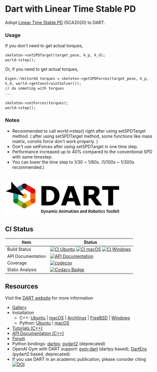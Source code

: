 # Dart with Linear Time Stable PD

Adopt [Linear Time Stable PD](https://arpspoof.github.io/project/spd/spd.html) (SCA2020) to DART.

### Usage
If you don't need to get actual torques,

    skeleton->setSPDTarget(target_pose, k_p, k_d);
    world->step();

Or, if you need to get actual torques,

    Eigen::VectorXd torques = skeleton->getSPDForces(target_pose, k_p, k_d, world->getConstraintSolver());
    // do someting with torques
    ...

    skeleton->setForces(torques);
    world->step();

### Notes

* Recommended to call world->step() right after using setSPDTarget method. ( after using setSPDTarget method, some functions like mass matrix, coriolis force don't work properly. )
* Don't use setForces after using setSPDTarget in one time step.
* Performance increased up to 40% compared to the conventional SPD with same timestep.
* You can lower the time step to 1/30 ~ 1/60s. (1/100s ~ 1/300s recommended.)


# ![DART: Dynamic Animation and Robotics Toolkit](https://raw.githubusercontent.com/dartsim/dart/main/docs/dart_logo_377x107.jpg)

## CI Status

| Item              | Status                                                                                                                                 |
| ----------------- | -------------------------------------------------------------------------------------------------------------------------------------- |
| Build Status      | [![CI Ubuntu](https://github.com/dartsim/dart/actions/workflows/ci_ubuntu.yml/badge.svg)](https://github.com/dartsim/dart/actions/workflows/ci_ubuntu.yml) [![CI macOS](https://github.com/dartsim/dart/actions/workflows/ci_macos.yml/badge.svg)](https://github.com/dartsim/dart/actions/workflows/ci_macos.yml) [![CI Windows](https://github.com/dartsim/dart/actions/workflows/ci_windows.yml/badge.svg)](https://github.com/dartsim/dart/actions/workflows/ci_windows.yml) |
| API Documentation | [![API Documentation](https://github.com/dartsim/dart/actions/workflows/api_doc.yml/badge.svg)](https://github.com/dartsim/dart/actions/workflows/api_doc.yml) |
| Coverage          | [![codecov](https://codecov.io/gh/dartsim/dart/branch/main/graph/badge.svg)](https://codecov.io/gh/dartsim/dart) |
| Static Analysis   | [![Codacy Badge](https://app.codacy.com/project/badge/Grade/2d95a9b951be4b73a71097670ec351e8)](https://www.codacy.com/gh/dartsim/dart/dashboard?utm_source=github.com&amp;utm_medium=referral&amp;utm_content=dartsim/dart&amp;utm_campaign=Badge_Grade) |

## Resources

Visit the [DART website](http://dartsim.github.io/) for more information

* [Gallery](http://dartsim.github.io/gallery.html)
* Installation
  * C++: [Ubuntu](http://dartsim.github.io/install_dart_on_ubuntu.html) | [macOS](http://dartsim.github.io/install_dart_on_mac.html) | [Archlinux](http://dartsim.github.io/install_dart_on_archlinux.html) | [FreeBSD](http://dartsim.github.io/install_dart_on_freebsd.html) | [Windows](http://dartsim.github.io/install_dart_on_windows.html)
  * Python: [Ubuntu](http://dartsim.github.io/install_dartpy_on_ubuntu.html) | [macOS](http://dartsim.github.io/install_dartpy_on_macos.html)
* [Tutorials (C++)](http://dartsim.github.io/tutorials_introduction.html)
* [API Documentation (C++)](https://dartsim.github.io/dart/)
* [Forum](https://dartsim.discourse.group/)
* Python bindings: [dartpy](https://github.com/dartsim/dart/tree/main/python), [pydart2](https://github.com/sehoonha/pydart2) (deprecated)
* OpenAI Gym with DART support: [gym-dart](https://github.com/dartsim/gym-dart) (dartpy based), [DartEnv](https://github.com/DartEnv/dart-env) (pydart2 based, deprecated)
* If you use DART in an academic publication, please consider citing [![DOI](https://joss.theoj.org/papers/10.21105/joss.00500/status.svg)](https://doi.org/10.21105/joss.00500)
